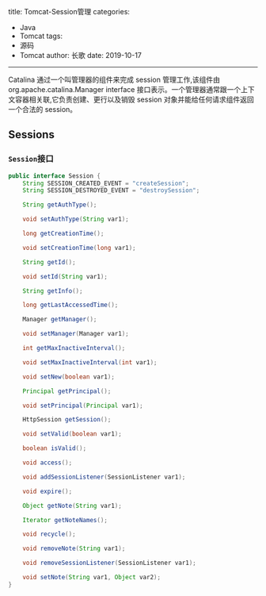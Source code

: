 title: Tomcat-Session管理
categories:
  - Java
  - Tomcat
tags:
  - 源码
  - Tomcat
author: 长歌
date: 2019-10-17
---

Catalina 通过一个叫管理器的组件来完成 session 管理工作,该组件由org.apache.catalina.Manager interface 接口表示。一个管理器通常跟一个上下文容器相关联,它负责创建、更行以及销毁 session 对象并能给任何请求组件返回一个合法的 session。
<!-- More -->

## Sessions
### `Session`接口
```java
public interface Session {
    String SESSION_CREATED_EVENT = "createSession";
    String SESSION_DESTROYED_EVENT = "destroySession";

    String getAuthType();

    void setAuthType(String var1);

    long getCreationTime();

    void setCreationTime(long var1);

    String getId();

    void setId(String var1);

    String getInfo();

    long getLastAccessedTime();

    Manager getManager();

    void setManager(Manager var1);

    int getMaxInactiveInterval();

    void setMaxInactiveInterval(int var1);

    void setNew(boolean var1);

    Principal getPrincipal();

    void setPrincipal(Principal var1);

    HttpSession getSession();

    void setValid(boolean var1);

    boolean isValid();

    void access();

    void addSessionListener(SessionListener var1);

    void expire();

    Object getNote(String var1);

    Iterator getNoteNames();

    void recycle();

    void removeNote(String var1);

    void removeSessionListener(SessionListener var1);

    void setNote(String var1, Object var2);
}
```